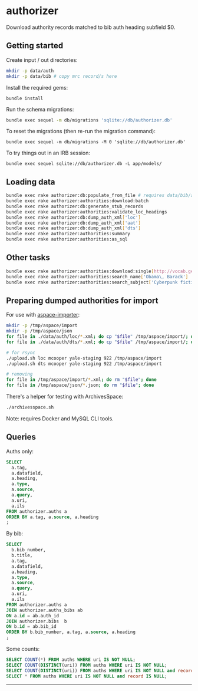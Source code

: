 # authorizer

Download authority records matched to bib auth heading subfield $0.

## Getting started

Create input / out directories:

```bash
mkdir -p data/auth
mkdir -p data/bib # copy mrc record/s here
```

Install the required gems:

```
bundle install
```

Run the schema migrations:

```bash
bundle exec sequel -m db/migrations 'sqlite://db/authorizer.db'
```

To reset the migrations (then re-run the migration command):

```
bundle exec sequel -m db/migrations -M 0 'sqlite://db/authorizer.db'
```

To try things out in an IRB session:

```
bundle exec sequel sqlite://db/authorizer.db -L app/models/
```

## Loading data

```bash
bundle exec rake authorizer:db:populate_from_file # requires data/bib/authorizer.mrc
bundle exec rake authorizer:authorities:download:batch
bundle exec rake authorizer:db:generate_stub_records
bundle exec rake authorizer:authorities:validate_loc_headings
bundle exec rake authorizer:db:dump_auth_xml['loc']
bundle exec rake authorizer:db:dump_auth_xml['aat']
bundle exec rake authorizer:db:dump_auth_xml['dts']
bundle exec rake authorizer:authorities:summary
bundle exec rake authorizer:authorities:as_sql
```

## Other tasks

```bash
bundle exec rake authorizer:authorities:download:single[http://vocab.getty.edu/aat/300028689,AAT] | xmllint --format -
bundle exec rake authorizer:authorities:search_name['Obama\, Barack']
bundle exec rake authorizer:authorities:search_subject['Cyberpunk fiction']
```

## Preparing dumped authorities for import

For use with [aspace-importer](https://github.com/lyrasis/aspace-importer.git):

```bash
mkdir -p /tmp/aspace/import
mkdir -p /tmp/aspace/json
for file in ./data/auth/loc/*.xml; do cp "$file" /tmp/aspace/import/; done
for file in ./data/auth/dts/*.xml; do cp "$file" /tmp/aspace/import/; done

# for rsync
./upload.sh loc mcooper yale-staging 922 /tmp/aspace/import
./upload.sh dts mcooper yale-staging 922 /tmp/aspace/import

# removing
for file in /tmp/aspace/import/*.xml; do rm "$file"; done
for file in /tmp/aspace/json/*.json; do rm "$file"; done
```

There's a helper for testing with ArchivesSpace:

```bash
./archivesspace.sh
```

Note: requires Docker and MySQL CLI tools.

## Queries

Auths only:

```sql
SELECT
  a.tag,
  a.datafield,
  a.heading,
  a.type,
  a.source,
  a.query,
  a.uri,
  a.ils
FROM authorizer.auths a
ORDER BY a.tag, a.source, a.heading
;
```

By bib:

```sql
SELECT
  b.bib_number,
  b.title,
  a.tag,
  a.datafield,
  a.heading,
  a.type,
  a.source,
  a.query,
  a.uri,
  a.ils
FROM authorizer.auths a
JOIN authorizer.auths_bibs ab
ON a.id = ab.auth_id
JOIN authorizer.bibs  b
ON b.id = ab.bib_id
ORDER BY b.bib_number, a.tag, a.source, a.heading
;
```

Some counts:

```sql
SELECT COUNT(*) FROM auths WHERE uri IS NOT NULL;
SELECT COUNT(DISTINCT(uri)) FROM auths WHERE uri IS NOT NULL;
SELECT COUNT(DISTINCT(uri)) FROM auths WHERE uri IS NOT NULL and record IS NOT NULL;
SELECT * FROM auths WHERE uri IS NOT NULL and record IS NULL;
```

---
